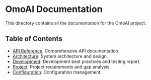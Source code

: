 # OmoAI Documentation

This directory contains all the documentation for the OmoAI project.

## Table of Contents

- [API Reference](reference.md): Comprehensive API documentation.
- [Architecture](architecture.md): System architecture and design.
- [Development](development.md): Development best practices and testing report.
- [Project](project.md): Project requirements and gap analysis.
- [Configuration](configuration.md): Configuration management.